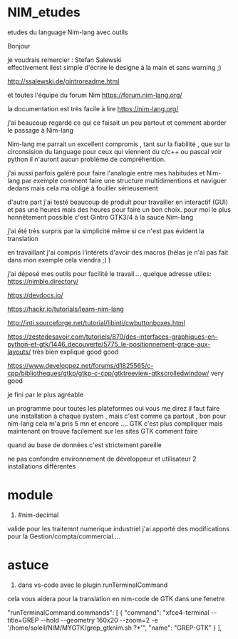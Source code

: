 # NIM_etudes
etudes du language Nim-lang avec outils

Bonjour 

je voudrais remercier :  Stefan Salewski  
effectivement ilest simple d'écrire le designe à la main et sans warning ;)

http://ssalewski.de/gintroreadme.html

et toutes l'équipe du forum Nim
https://forum.nim-lang.org/

la documentation est très facile à lire 
https://nim-lang.org/


j'ai beaucoup regardé ce qui ce faisait un peu partout
et comment aborder le passage à Nim-lang

Nim-lang me parrait un excellent compromis , tant sur la fiabilité , que sur la circonsision du language 
pour ceux qui viennent du c/c++ ou pascal voir python il n'auront aucun problème de compréhention.

j'ai aussi parfois galéré pour faire l'analogie entre mes habitudes et Nim-lang
par exemple comment faire une structure multidimentions et naviguer dedans 
 mais cela ma obligé à fouiller sérieusement 

d'autre part j'ai testé beaucoup de produit pour travailler en interactif (GUI) et pas une heures mais des heures pour faire un bon choix.
pour moi le plus honnêtement possible c'est Gintro  GTK3/4 à la sauce Nim-lang

j'ai été très surpris par la simplicité même si ce n'est pas évident la translation

en travaillant j'ai compris l'intérets d'avoir des macros (hélas je n'ai pas fait dans mon exemple cela viendra ;) )

j'ai déposé mes outils pour facilité le travail.... 
quelque adresse utiles:
https://nimble.directory/

https://devdocs.io/

https://hackr.io/tutorials/learn-nim-lang

http://inti.sourceforge.net/tutorial/libinti/cwbuttonboxes.html

https://zestedesavoir.com/tutoriels/870/des-interfaces-graphiques-en-python-et-gtk/1446_decouverte/5775_le-positionnement-grace-aux-layouts/     très bien expliqué good good 

https://www.developpez.net/forums/d1825565/c-cpp/bibliotheques/gtkp/gtkp-c-cpp/gtktreeview-gtkscrolledwindow/
very good 

je fini par le plus agréable 

un programme pour toutes les plateformes 
oui vous me direz il faut faire une installation à chaque system , mais c'est comme ça partout , bon pour nim-lang cela m'a pris 5 mn et encore .... GTK c'est plus compliquer mais maintenant on trouve facilement sur les sites GTK comment faire 

quand au base de données c'est strictement pareille 

ne pas confondre environnement de développeur et utilisateur 2 installations différentes 
# module
1. #nim-decimal 

valide pour les traitemnt numerique industriel j'ai apporté des modifications pour la Gestion/compta/commercial....

# astuce
1. dans vs-code  avec le plugin  runTerminalCommand

cela vous aidera pour la translation en nim-code de GTK dans une fenetre 
  
"runTerminalCommand.commands": [
        {
            "command": "xfce4-terminal --title=GREP --hold --geometry 160x20 --zoom=2 -e '/home/soleil/NIM/MYGTK/grep_gtknim.sh ?*'",
            "name": "GREP-GTK"
        }
    ],



 


